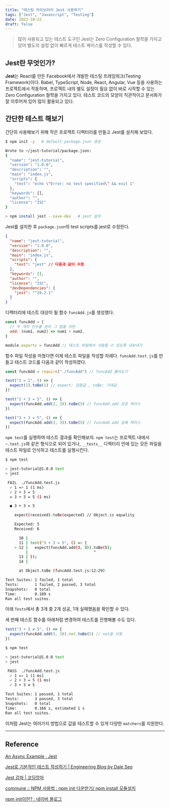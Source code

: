```yaml
---
title: "테스팅 라이브러리 Jest 사용하기"
tags: ["Jest", "Javascript", "Testing"]
date: 2022-10-22
draft: false
---
```


> 많이 사용되고 있는 테스트 도구인 Jest는 Zero Configuration 철학을 가지고 있어 별도의 설정 없이 빠르게 테스트 케이스를 작성할 수 있다.

## Jest란 무엇인가?

**Jest**는 React를 만든 Facebook에서 개발한 테스팅 프레임워크(Testing Framework)이다. Babel, TypeScript, Node, React, Angular, Vue 등을 사용하는 프로젝트에서 작동하며, 프로젝트 내의 별도 설정이 필요 없이 바로 시작할 수 있는 Zero Configuration 철학을 가지고 있다. 테스트 코드의 모양이 직관적이고 문서화가 잘 이루어져 있어 많이 활용되고 있다.

## 간단한 테스트 해보기

간단히 사용해보기 위해 작은 프로젝트 디렉터리를 만들고 Jest를 설치해 보았다.

```bash
$ npm init -y   # default package.json 생성

Wrote to ~/jest-tutorial/package.json:
{
  "name": "jest-tutorial",
  "version": "1.0.0",
  "description": "",
  "main": "index.js",
  "scripts": {
    "test": "echo \"Error: no test specified\" && exit 1"
  },
  "keywords": [],
  "author": "",
  "license": "ISC"
}

> npm install jest --save-dev   # jest 설치
```

Jest를 설치한 후 `package.json`의 test scripts를 jest로 수정한다.

```json
{
  "name": "jest-tutorial",
  "version": "1.0.0",
  "description": "",
  "main": "index.js",
  "scripts": {
    "test": "jest" // 다음과 같이 수정
  },
  "keywords": [],
  "author": "",
  "license": "ISC",
  "devDependencies": {
    "jest": "^29.2.1"
  }
}
```

디렉터리에 테스트 대상이 될 함수 `funcAdd.js`를 생성했다.

```javascript
const funcAdd = {
  // 두 개의 인수를 받아 그 합을 리턴
  add: (num1, num2) => num1 + num2,
}

module.exports = funcAdd // 테스트 파일에서 사용할 수 있도록 내보내기
```

함수 파일 작성을 마쳤다면 이제 테스트 파일을 작성할 차례다. `funcAdd.test.js`를 만들고 테스트 코드를 다음과 같이 작성하였다.

```javascript
const funcAdd = require("./funcAdd") // funcAdd 불러오기

test("1 = 1", () => {
  expect(1).toBe(1) // expect: 검증값 , toBe: 기대값
})

test("2 + 3 = 5", () => {
  expect(funcAdd.add(2, 3)).toBe(5) // funcAdd.add 성공 케이스
})

test("3 + 3 = 5", () => {
  expect(funcAdd.add(3, 3)).toBe(5) // funcAdd.add 실패 케이스
})
```

`npm test`를 실행하여 테스트 결과를 확인해보자. `npm test`는 프로젝트 내에서 `~.test.js`와 같은 형식으로 되어 있거나, `__tests__` 디렉터리 안에 있는 모든 파일을 테스트 파일로 인식하고 테스트를 실행시킨다.

```bash
$ npm test

> jest-tutorial@1.0.0 test
> jest

 FAIL  ./funcAdd.test.js
  ✓ 1 => 1 (1 ms)
  ✓ 2 + 3 = 5
  ✕ 3 + 3 = 5 (1 ms)

  ● 3 + 3 = 5

    expect(received).toBe(expected) // Object.is equality

    Expected: 5
    Received: 6

      10 |
      11 | test("3 + 3 = 5", () => {
    > 12 |   expect(funcAdd.add(3, 3)).toBe(5);
         |                             ^
      13 | });
      14 |

      at Object.toBe (funcAdd.test.js:12:29)

Test Suites: 1 failed, 1 total
Tests:       1 failed, 2 passed, 3 total
Snapshots:   0 total
Time:        0.189 s
Ran all test suites.
```

아래 `Tests`에서 총 3개 중 2개 성공, 1개 실패했음을 확인할 수 있다.

세 번째 테스트 함수를 아래처럼 변경하여 테스트를 진행해볼 수도 있다.

```javascript
test("3 + 3 ≠ 5", () => {
  expect(funcAdd.add(3, 3)).not.toBe(5) // not을 사용
})
```

```bash
$ npm test

> jest-tutorial@1.0.0 test
> jest

 PASS  ./funcAdd.test.js
  ✓ 1 => 1 (1 ms)
  ✓ 2 + 3 = 5 (1 ms)
  ✓ 3 + 3 ≠ 5

Test Suites: 1 passed, 1 total
Tests:       3 passed, 3 total
Snapshots:   0 total
Time:        0.166 s, estimated 1 s
Ran all test suites.
```

이처럼 Jest는 여러가지 방법으로 값을 테스트할 수 있게 다양한 `matchers`를 지원한다.

---

## Reference

[An Async Example · Jest](https://jestjs.io/docs/tutorial-async)

[Jest로 기본적인 테스트 작성하기 | Engineering Blog by Dale Seo](https://www.daleseo.com/jest-basic/)

[Jest 강좌 | 코딩앙마](https://www.youtube.com/playlist?list=PLZKTXPmaJk8L1xCg_1cRjL5huINlP2JKt)

[commune :: NPM 사용법 : npm init 다운받기/ npm install 모듈설치](https://lacommune.tistory.com/160)

[npm init이란? : 네이버 블로그](https://m.blog.naver.com/ckdgh930314/221801015725)
